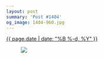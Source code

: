 ```yaml
---
layout: post
summary: 'Post #1404'
og_image: 1404-960.jpg
---
```


<p>
 <time>
  <a href="/1404">
   {{ page.date | date: "%B %-d, %Y" }}
  </a>
 </time>
 <a href="/1404">
  <figure data-taken="6/5/2021">
   <img sizes="(min-width: 700px) 50vw, calc(100vw - 2rem)" src="{{ site.assets_url }}/1404-480.jpg" srcset="{{ site.assets_url }}/1404-240.jpg 240w, {{ site.assets_url }}/1404-480.jpg 480w, {{ site.assets_url }}/1404-720.jpg 720w, {{ site.assets_url }}/1404-960.jpg 960w"/>
  </figure>
 </a>
</p>
